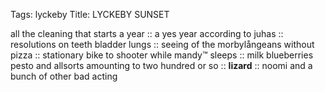 Tags: lyckeby
Title: LYCKEBY SUNSET
  
all the cleaning that starts a year :: a yes year according to juhas :: resolutions on teeth bladder lungs :: seeing of the morbylångeans without pizza :: stationary bike to shooter while mandy™ sleeps :: milk blueberries pesto and allsorts amounting to two hundred or so :: **lizard** :: noomi and a bunch of other bad acting
